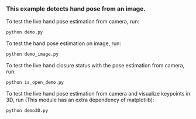 ### This example detects hand pose from an image.

To test the live hand pose estimation from camera, run:
```py
python demo.py
```

To test the hand pose estimation on image, run:
```py
python demo_image.py
```

To test the live hand closure status with the pose estimation from camera, run:
```py
python is_open_demo.py
```

To test the live hand pose estimation from camera and visualize keypoints in 3D, run (This module has an extra dependency of matplotlib): 
```py
python demo3D.py
```
